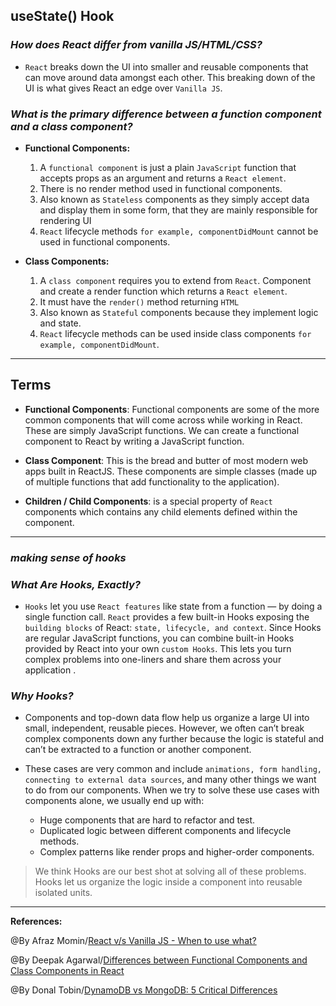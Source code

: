 ## **useState() Hook**

### ***How does React differ from vanilla JS/HTML/CSS?***

- `React` breaks down the UI into smaller and reusable components that can move around data amongst each other. This breaking down of the UI is what gives React an edge over `Vanilla JS`.

### ***What is the primary difference between a function component and a class component?***

-  **Functional Components:**
     1. A `functional component` is just a plain `JavaScript` function that accepts props as an argument and returns a `React element`.
     2. There is no render method used in functional components.
     3. Also known as `Stateless` components as they simply accept data and display them in some form, that they are mainly responsible for rendering UI
      4. `React` lifecycle methods `for example, componentDidMount` cannot be used in functional components.

- **Class Components:**
     1. A `class component` requires you to extend from `React`. Component and create a render function which returns a `React element`.
     2. It must have the `render()` method returning `HTML`
     3. Also known as `Stateful` components because they implement logic and state.
     4. `React` lifecycle methods can be used inside class components `for example, componentDidMount`.

-----------------------------------------------


## **Terms**

- **Functional Components**: Functional components are some of the more common components that will come across while working in React. These are simply JavaScript functions. We can create a functional component to React by writing a JavaScript function.

- **Class Component**: This is the bread and butter of most modern web apps built in ReactJS. These components are simple classes (made up of multiple functions that add functionality to the application).

- **Children / Child Components**: is a special property of `React` components which contains any child elements defined within the component.

-----------------------------------------------

### ***making sense of hooks***

### ***What Are Hooks, Exactly?***

- `Hooks` let you use `React features` like state from a function — by doing a single function call. `React` provides a few built-in Hooks exposing the `building blocks` of React: `state, lifecycle, and context`.
Since Hooks are regular JavaScript functions, you can combine built-in Hooks provided by React into your own `custom Hooks`. This lets you turn complex problems into one-liners and share them across your application .

### ***Why Hooks?***

- Components and top-down data flow help us organize a large UI into small, independent, reusable pieces. However, we often can’t break complex components down any further because the logic is stateful and can’t be extracted to a function or another component. 

- These cases are very common and include `animations, form handling, connecting to external data sources`, and many other things we want to do from our components. When we try to solve these use cases with components alone, we usually end up with:
    - Huge components that are hard to refactor and test.
    - Duplicated logic between different components and lifecycle methods.
    - Complex patterns like render props and higher-order components.

>We think Hooks are our best shot at solving all of these problems. Hooks let us organize the logic inside a component into reusable isolated units.

-------------------------------------------------------------



**References:**

@By Afraz Momin/[React v/s Vanilla JS - When to use what?](https://dev.to/afrazchelsea/react-vs-vanilla-js-what-why-and-when-1jin) 

@By Deepak Agarwal/[Differences between Functional Components and Class Components in React](https://www.geeksforgeeks.org/differences-between-functional-components-and-class-components-in-react/)

@By Donal Tobin/[DynamoDB vs MongoDB: 5 Critical Differences](https://medium.com/@dan_abramov/making-sense-of-react-hooks-fdbde8803889)

